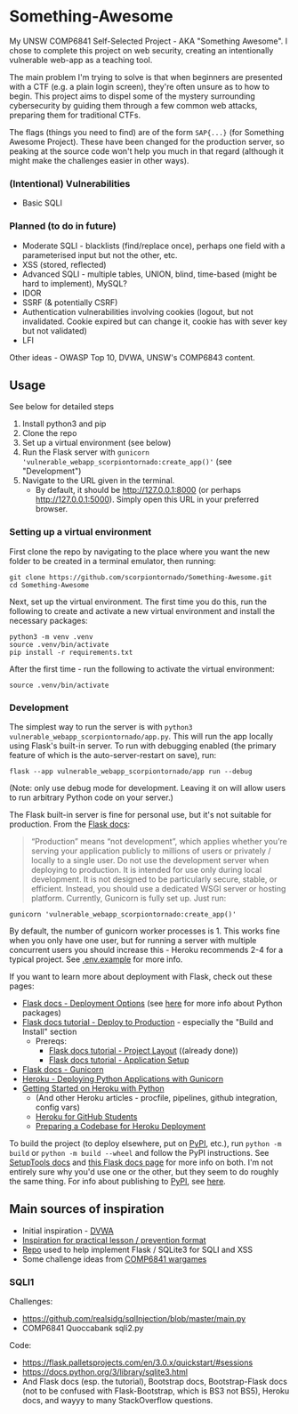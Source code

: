 # Something-Awesome

My UNSW COMP6841 Self-Selected Project - AKA "Something Awesome". I chose to complete this project on web security, creating an intentionally vulnerable web-app as a teaching tool.

The main problem I'm trying to solve is that when beginners are presented with a CTF (e.g. a plain login screen), they're often unsure as to how to begin. This project aims to dispel some of the mystery surrounding cybersecurity by guiding them through a few common web attacks, preparing them for traditional CTFs.

The flags (things you need to find) are of the form `SAP{...}` (for Something Awesome Project). These have been changed for the production server, so peaking at the source code won't help you much in that regard (although it might make the challenges easier in other ways).

### (Intentional) Vulnerabilities

- Basic SQLI

### Planned (to do in future)

- Moderate SQLI - blacklists (find/replace once), perhaps one field with a parameterised input but not the other, etc.
- XSS (stored, reflected)
- Advanced SQLI - multiple tables, UNION, blind, time-based (might be hard to implement), MySQL?
- IDOR
- SSRF (& potentially CSRF)
- Authentication vulnerabilities involving cookies (logout, but not invalidated. Cookie expired but can change it, cookie has with sever key but not validated)
- LFI

Other ideas - OWASP Top 10, DVWA, UNSW's COMP6843 content.

## Usage

See below for detailed steps

1. Install python3 and pip
2. Clone the repo
3. Set up a virtual environment (see below)
4. Run the Flask server with `gunicorn 'vulnerable_webapp_scorpiontornado:create_app()'` (see "Development")
5. Navigate to the URL given in the terminal.
   - By default, it should be http://127.0.0.1:8000 (or perhaps http://127.0.0.1:5000). Simply open this URL in your preferred browser.

### Setting up a virtual environment

First clone the repo by navigating to the place where you want the new folder to be created in a terminal emulator, then running:

```
git clone https://github.com/scorpiontornado/Something-Awesome.git
cd Something-Awesome
```

Next, set up the virtual environment. The first time you do this, run the following to create and activate a new virtual environment and install the necessary packages:

```
python3 -m venv .venv
source .venv/bin/activate
pip install -r requirements.txt
```

After the first time - run the following to activate the virtual environment:

```
source .venv/bin/activate
```

### Development
The simplest way to run the server is with `python3 vulnerable_webapp_scorpiontornado/app.py`. This will run the app locally using Flask's built-in server. To run with debugging enabled (the primary feature of which is the auto-server-restart on save), run:
```
flask --app vulnerable_webapp_scorpiontornado/app run --debug
```
(Note: only use debug mode for development. Leaving it on will allow users to run arbitrary Python code on your server.)

The Flask built-in server is fine for personal use, but it's not suitable for production. From the [Flask docs](https://flask.palletsprojects.com/en/2.3.x/deploying/):
> “Production” means “not development”, which applies whether you’re serving your application publicly to millions of users or privately / locally to a single user. Do not use the development server when deploying to production. It is intended for use only during local development. It is not designed to be particularly secure, stable, or efficient.
Instead, you should use a dedicated WSGI server or hosting platform. Currently, Gunicorn is fully set up. Just run:
```
gunicorn 'vulnerable_webapp_scorpiontornado:create_app()'
```
By default, the number of gunicorn worker processes is 1. This works fine when you only have one user, but for running a server with multiple concurrent users you should increase this - Heroku recommends 2-4 for a typical project. See [.env.example](.env.example) for more info.

If you want to learn more about deployment with Flask, check out these pages:
- [Flask docs - Deployment Options](https://flask.palletsprojects.com/en/2.3.x/deploying/) (see [here](https://packaging.python.org/en/latest/tutorials/packaging-projects/) for more info about Python packages)
- [Flask docs tutorial - Deploy to Production](https://flask.palletsprojects.com/en/2.3.x/tutorial/deploy/) - especially the "Build and Install" section
  - Prereqs:
    - [Flask docs tutorial - Project Layout](https://flask.palletsprojects.com/en/3.0.x/tutorial/layout/) ((already done))
    - [Flask docs tutorial - Application Setup](https://flask.palletsprojects.com/en/3.0.x/tutorial/factory/)
- [Flask docs - Gunicorn](https://flask.palletsprojects.com/en/2.3.x/deploying/gunicorn/)
- [Heroku - Deploying Python Applications with Gunicorn](https://devcenter.heroku.com/articles/python-gunicorn)
- [Getting Started on Heroku with Python](https://devcenter.heroku.com/articles/getting-started-with-python)
	- (And other Heroku articles - procfile, pipelines, github integration, config vars)
	- [Heroku for GitHub Students](https://www.heroku.com/github-students)
	- [Preparing a Codebase for Heroku Deployment](https://devcenter.heroku.com/articles/preparing-a-codebase-for-heroku-deployment)

To build the project (to deploy elsewhere, put on [PyPI](https://pypi.org/), etc.), run `python -m build` or `python -m build --wheel` and follow the PyPI instructions.
See [SetupTools docs](https://setuptools.pypa.io/en/latest/userguide/quickstart.html) and [this Flask docs page](https://flask.palletsprojects.com/en/2.3.x/tutorial/deploy/) for more info on both. I'm not entirely sure why you'd use one or the other, but they seem to do roughly the same thing. For info about publishing to [PyPI](https://pypi.org/), see [here](https://twine.readthedocs.io/en/stable/index.html).

## Main sources of inspiration

- Initial inspiration - [DVWA](https://github.com/digininja/DVWA)
- [Inspiration for practical lesson / prevention format](https://www.hacksplaining.com/exercises/sql-injection)
- [Repo](https://github.com/realsidg/sqlInjection) used to help implement Flask / SQLite3 for SQLI and XSS
- Some challenge ideas from [COMP6841 wargames](https://comp6841.quoccabank.com/challenges)

### SQLI1
Challenges:
- https://github.com/realsidg/sqlInjection/blob/master/main.py
- COMP6841 Quoccabank sqli2.py

Code:
- https://flask.palletsprojects.com/en/3.0.x/quickstart/#sessions
- https://docs.python.org/3/library/sqlite3.html
- And Flask docs (esp. the tutorial), Bootstrap docs, Bootstrap-Flask docs (not to be confused with Flask-Bootstrap, which is BS3 not BS5), Heroku docs, and wayyy to many StackOverflow questions.
